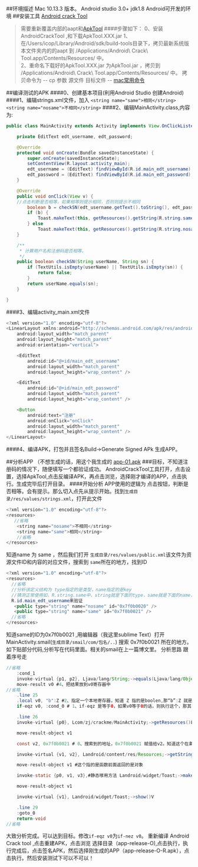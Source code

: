 ##环境描述
Mac 10.13.3 版本。
Android studio 3.0+
jdk1.8
Android可开发的环境
##安装工具
[Android crack Tool](https://github.com/Jermic/Android-Crack-Tool)
>需要重新覆盖内部的aapt和[ApkTool](https://bitbucket.org/iBotPeaches/apktool/downloads/)
####步骤如下：
>0、安装AndroidCrackTool ,和下载ApkTool.XXX.jar
>1、在/Users/icop/Library/Android/sdk/build-tools目录下，拷贝最新系统版本文件夹内的的aapt 到
/Applications/Android\ Crack\ Tool.app/Contents/Resources/ 中。   
>2、重命名下载好的ApkTool.XXX.jar 为ApkTool.jar ，拷贝到 
/Applications/Android\ Crack\ Tool.app/Contents/Resources/ 中。
拷贝命令为 -- cp 参数 源文件 目标文件 -- [mac常用命令](http://blog.csdn.net/zhao15127334470/article/details/51173018)


##编译测试的APK 
####0、创建基本项目(利用Android Studio 创建Android)
####1、编辑strings.xml文件，加入
``<string name="same">相同</string> ``
``<string name="nosame">不相同</string>``
####2、编辑MainActivity.class,内容为:
```java
public class MainActivity extends Activity implements View.OnClickListener {

    private EditText edt_username, edt_password;

    @Override
    protected void onCreate(Bundle savedInstanceState) {
        super.onCreate(savedInstanceState);
        setContentView(R.layout.activity_main);
        edt_username = (EditText) findViewById(R.id.main_edt_username);
        edt_password = (EditText) findViewById(R.id.main_edt_password);
    }

    @Override
    public void onClick(View v) {
    //点击判断是否相等，如果相等则提示相同，否则则提示不相同
        boolean b = checkSN(edt_username.getText().toString(), edt_password.getText().toString());
        if (b) {
            Toast.makeText(this, getResources().getString(R.string.same), Toast.LENGTH_SHORT).show();
        } else
            Toast.makeText(this, getResources().getString(R.string.nosame), Toast.LENGTH_SHORT).show();
    }

    /**
     * 计算用户名和注册码是否相等。
     */
    public boolean checkSN(String userName, String sn) {
        if (TextUtils.isEmpty(userName) || TextUtils.isEmpty(sn)) {
            return false;
        }
        return userName.equals(sn);
    }

}
```
####3、编辑activity_main.xml文件
```java
<?xml version="1.0" encoding="utf-8"?>
<LinearLayout xmlns:android="http://schemas.android.com/apk/res/android"
    android:layout_width="match_parent"
    android:layout_height="match_parent"
    android:orientation="vertical">

    <EditText
        android:id="@+id/main_edt_username"
        android:layout_width="match_parent"
        android:layout_height="wrap_content" />

    <EditText
        android:id="@+id/main_edt_password"
        android:layout_width="match_parent"
        android:layout_height="wrap_content" />

    <Button
        android:text="注册"
        android:onClick="onClick"
        android:layout_width="match_parent"
        android:layout_height="wrap_content" />
</LinearLayout>

```
####4、编译APK，打包并且签名Build->Generate Signed APk 生成APP。


##分析APP （不想生成的话，用这个我生成的 [app-01.apk](https://github.com/ZjIcop/ZjIcop.github.io/tree/master/apk/app-01.apk)
###目标，不知道注册码的情况下，随便填写一个都验证成功。
AndroidCrackTool工具打开，点击设置，选择ApkTool,点击反编译APK，再点击浏览，选择刚才编译的APP，点击执行。生成完毕后打开目录。
####开始分析
APP使用的逻辑为 点击按钮，判断是否相等。会有提示。那么切入点先从提示开始。找到``生成目录/res/values/strings.xml``，打开此文件
```java
<?xml version="1.0" encoding="utf-8"?>
<resources>
   //省略
    <string name="nosame">不相同</string>
    <string name="same">相同</string>
    //省略
</resources>
```
知道name 为 same ，然后我们打开 ``生成目录/res/values/public.xml``该文件为资源文件ID和内容的对应文件，搜索到  `same`所在的地方，找到ID 
```java
<?xml version="1.0" encoding="utf-8"?>
<resources>
  //省略
  //分析该定义结构为 type指定的是类型，name指定的是key
  //猜测正常使用如，R.string.same中，string就是下面的type，same就是下面的name，我们可以在查找刚才 activity_main.xml文件中的控件id定义，
  R.id.main_edt_username来验证
   <public type="string" name="nosame" id="0x7f0b0020" />
   <public type="string" name="same" id="0x7f0b0021" />
  //省略
</resources>
```

知道same的ID为0x7f0b0021 ,用编辑器（我这里sublime Text）打开MainActivity.smail(``生成目录/smail/com/包名/..``)
搜索 0x7f0b0021 所在的地方。如下贴部分代码,分析写在代码里面。相关的smail在上一篇博文里。 分析思路 跟着序号走

```java
//省略
    :cond_1
    invoke-virtual {p1, p2}, Ljava/lang/String;->equals(Ljava/lang/Object;)Z #3、搜索到的Z值，这个invoke 调用方法，方法有两个参数寄存器。方法里面的返回的equals的方法判断结果，赋值给Z。如果不明确这个代码执行地址，可以往上找一层，.method开头的就是方法的地址
    move-result v0 #4、把结果放到v0寄存器中
//省略
    .line 25 
    .local v0, "b":Z #2、指定一个本地寄存器，知道 Z 指的是boolen,那“b”:Z 就是赋值。搜索Z所在的地方
    if-eqz v0, :cond_0 # 1、if-eqz 是等于0，如果v0等于0的话，则执行这个，那其实如果我们要相反的意思的话，直接该if-nez v0,cond_0 就可以了。接着分析v0 哪里赋值的。

    .line 26
    invoke-virtual {p0}, Lcom/zj/crackme/MainActivity;->getResources()Landroid/content/res/Resources;

    move-result-object v1

    const v2, 0x7f0b0021 # 0、搜索到的地址，0x7f0b0021 赋值给v2。知道这个在条件判断体内，那我们找条件判断语句 if-xxx什么的。

    invoke-virtual {v1, v2}, Landroid/content/res/Resources;->getString(I)Ljava/lang/String;

    move-result-object v1 #这个指的是函数前面返回的是对象

    invoke-static {p0, v1, v3},#静态嗲用方法 Landroid/widget/Toast;->makeText(Landroid/content/Context;Ljava/lang/CharSequence;I)Landroid/widget/Toast;

    move-result-object v1

    invoke-virtual {v1}, Landroid/widget/Toast;->show()V

    .line 29
    :goto_0
    return-void
//省略
```

大致分析完成。可以达到目标。修改``if-eqz v0``为``if-nez v0``。
重新编译
Android Crack tool ,点击重建APK，点击浏览 选择目录（app-release-O),点击执行，执行完成后，点击签名APK，然后选择刚生成的APP（app-release-O-R.apk），点击执行。然后安装测试下可以不可以！
